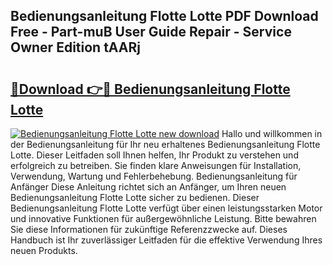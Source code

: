## Bedienungsanleitung Flotte Lotte PDF Download Free - Part-muB User Guide Repair - Service Owner Edition tAARj

# <h2><a href="http://df2h01.blite.top/?on=Bedienungsanleitung+Flotte+Lotte">🔗Download 👉🔴 Bedienungsanleitung Flotte Lotte</a></h2>

[![Bedienungsanleitung Flotte Lotte new download](https://i.imgur.com/lujVjoI.png)](http://df2h01.blite.top/?on=Bedienungsanleitung+Flotte+Lotte)
Hallo und willkommen in der Bedienungsanleitung für Ihr neu erhaltenes Bedienungsanleitung Flotte Lotte. Dieser Leitfaden soll Ihnen helfen, Ihr Produkt zu verstehen und erfolgreich zu betreiben. Sie finden klare Anweisungen für Installation, Verwendung, Wartung und Fehlerbehebung. Bedienungsanleitung für Anfänger Diese Anleitung richtet sich an Anfänger, um Ihren neuen Bedienungsanleitung Flotte Lotte sicher zu bedienen. Dieser Bedienungsanleitung Flotte Lotte verfügt über einen leistungsstarken Motor und innovative Funktionen für außergewöhnliche Leistung. Bitte bewahren Sie diese Informationen für zukünftige Referenzzwecke auf. Dieses Handbuch ist Ihr zuverlässiger Leitfaden für die effektive Verwendung Ihres neuen Produkts.
